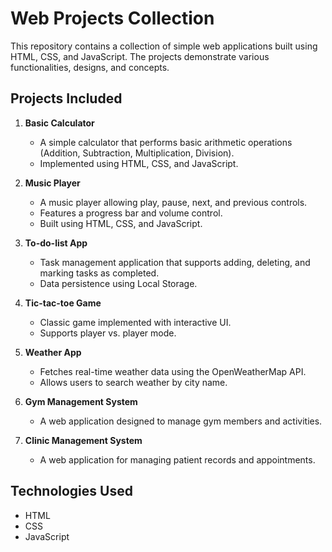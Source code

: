 # Web Projects Collection

This repository contains a collection of simple web applications built using HTML, CSS, and JavaScript. The projects demonstrate various functionalities, designs, and concepts.

## Projects Included

1. **Basic Calculator**  
   - A simple calculator that performs basic arithmetic operations (Addition, Subtraction, Multiplication, Division).
   - Implemented using HTML, CSS, and JavaScript.

2. **Music Player**  
   - A music player allowing play, pause, next, and previous controls.
   - Features a progress bar and volume control.
   - Built using HTML, CSS, and JavaScript.

3. **To-do-list App**  
   - Task management application that supports adding, deleting, and marking tasks as completed.
   - Data persistence using Local Storage.

4. **Tic-tac-toe Game**  
   - Classic game implemented with interactive UI.
   - Supports player vs. player mode.

5. **Weather App**  
   - Fetches real-time weather data using the OpenWeatherMap API.
   - Allows users to search weather by city name.

6. **Gym Management System**  
   - A web application designed to manage gym members and activities.

7. **Clinic Management System**  
   - A web application for managing patient records and appointments.

## Technologies Used
- HTML
- CSS
- JavaScript
